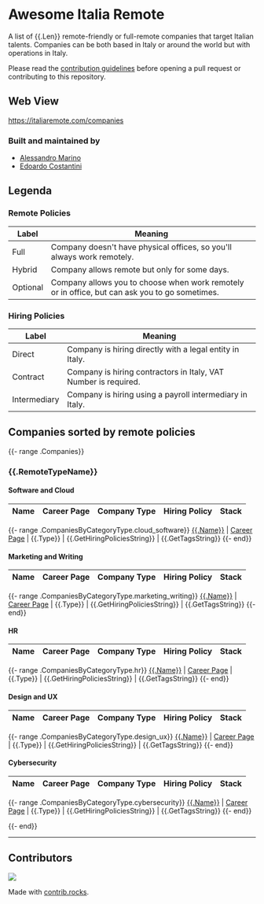 [//]: # (DO NOT EDIT THIS FILE MANUALLY, USE THE GENERATOR AND DATA FOLDER)
# Awesome Italia Remote

A list of {{.Len}} remote-friendly or full-remote companies that target Italian talents.
Companies can be both based in Italy or around the world but with operations in Italy.

Please read the [contribution guidelines](CONTRIBUTING.md) before opening a pull request or contributing to this repository.

## Web View

https://italiaremote.com/companies

### Built and maintained by
* [Alessandro Marino](https://github.com/alessandromr)
* [Edoardo Costantini](https://github.com/edoardocostantinidev)

## Legenda

### Remote Policies

Label | Meaning
--- | ---
Full | Company doesn't have physical offices, so you'll always work remotely.
Hybrid | Company allows remote but only for some days.
Optional | Company allows you to choose when work remotely or in office, but can ask you to go sometimes.

### Hiring Policies

Label | Meaning
--- | ---
Direct | Company is hiring directly with a legal entity in Italy.
Contract | Company is hiring contractors in Italy, VAT Number is required.
Intermediary | Company is hiring using a payroll intermediary in Italy.

## Companies sorted by remote policies 

{{- range .Companies}}
### {{.RemoteTypeName}}

#### Software and Cloud

Name | Career Page | Company Type | Hiring Policy | Stack
------------ | ------- | ------- |---------------| -------

{{- range .CompaniesByCategoryType.cloud_software}}
[{{.Name}}]({{.URL}}) | [Career Page]({{.CareerPageURL}}) | {{.Type}} | {{.GetHiringPoliciesString}} | {{.GetTagsString}}
{{- end}}

#### Marketing and Writing

Name | Career Page | Company Type | Hiring Policy | Stack
------------ | ------- | ------- |---------------| -------

{{- range .CompaniesByCategoryType.marketing_writing}}
[{{.Name}}]({{.URL}}) | [Career Page]({{.CareerPageURL}}) | {{.Type}} | {{.GetHiringPoliciesString}} | {{.GetTagsString}}
{{- end}}

#### HR

Name | Career Page | Company Type | Hiring Policy | Stack
------------ | ------- | ------- |---------------| -------

{{- range .CompaniesByCategoryType.hr}}
[{{.Name}}]({{.URL}}) | [Career Page]({{.CareerPageURL}}) | {{.Type}} | {{.GetHiringPoliciesString}} | {{.GetTagsString}}
{{- end}}

#### Design and UX

Name | Career Page | Company Type | Hiring Policy | Stack
------------ | ------- | ------- |---------------| -------

{{- range .CompaniesByCategoryType.design_ux}}
[{{.Name}}]({{.URL}}) | [Career Page]({{.CareerPageURL}}) | {{.Type}} | {{.GetHiringPoliciesString}} | {{.GetTagsString}}
{{- end}}

#### Cybersecurity

Name | Career Page | Company Type | Hiring Policy | Stack
------------ | ------- | ------- |---------------| -------

{{- range .CompaniesByCategoryType.cybersecurity}}
[{{.Name}}]({{.URL}}) | [Career Page]({{.CareerPageURL}}) | {{.Type}} | {{.GetHiringPoliciesString}} | {{.GetTagsString}}
{{- end}}

{{- end}}

---------

## Contributors

<a href="https://github.com/italiaremote/awesome-italia-remote/graphs/contributors">
  <img src="https://contrib.rocks/image?repo=italiaremote/awesome-italia-remote" />
</a>

Made with [contrib.rocks](https://contrib.rocks).
